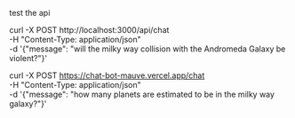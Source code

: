test the api

curl -X POST http://localhost:3000/api/chat \
 -H "Content-Type: application/json" \
 -d '{"message": "will the milky way collision with the Andromeda Galaxy be violent?"}'

curl -X POST https://chat-bot-mauve.vercel.app/chat \
 -H "Content-Type: application/json" \
 -d '{"message": "how many planets are estimated to be in the milky way galaxy?"}'
